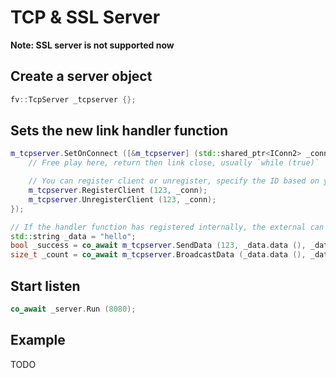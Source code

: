 # TCP & SSL Server

**Note: SSL server is not supported now**

## Create a server object

```cpp
fv::TcpServer _tcpserver {};
```

## Sets the new link handler function

```cpp
m_tcpserver.SetOnConnect ([&m_tcpserver] (std::shared_ptr<IConn2> _conn) -> Task<void> {
	// Free play here, return then link close, usually `while (true)`

	// You can register client or unregister, specify the ID based on your profession
	m_tcpserver.RegisterClient (123, _conn);
	m_tcpserver.UnregisterClient (123, _conn);
});

// If the handler function has registered internally, the external can send or broadcast messages directly to the corresponding client
std::string _data = "hello";
bool _success = co_await m_tcpserver.SendData (123, _data.data (), _data.size ());
size_t _count = co_await m_tcpserver.BroadcastData (_data.data (), _data.size ());
```

## Start listen

```cpp
co_await _server.Run (8080);
```

## Example

TODO
